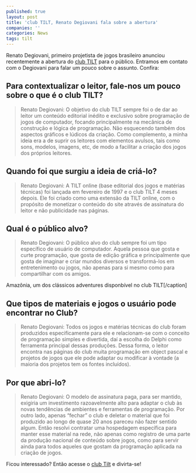 ```yaml
---
published: true
layout: post
title: 'club TILT, Renato Degiovani fala sobre a abertura'
companies: ''
categories: News
tags: tilt
---
```

Renato Degiovani, primeiro projetista de jogos brasileiro anunciou recentemente a abertura do <a href="http://www.clubtilt.net/" target="_blank">club TILT</a>
 para o público. Entramos em contato com o Degiovani para falar um pouco sobre o assunto. Confira:


## Para contextualizar o leitor, fale-nos um pouco sobre o que é o club TILT?
> Renato Degiovani: O objetivo do club TILT sempre foi o de dar ao leitor um conteúdo editorial inédito e exclusivo sobre programação de jogos de computador, focando principalmente na mecânica de construção e lógica de programação. Não esquecendo também dos aspectos gráficos e lúdicos da criação. Como complemento, a minha ideia era a de suprir os leitores com elementos avulsos, tais como sons, modelos, imagens, etc, de modo a facilitar a criação dos jogos dos próprios leitores.

## Quando foi que surgiu a ideia de criá-lo?
> Renato Degiovani: A TILT online (base editorial dos jogos e matérias técnicas) foi lançada em fevereiro de 1997 e o club TILT 4 meses depois. Ele foi criado como uma extensão da TILT online, com o propósito de monetizar o conteúdo do site através de assinatura do leitor e não publicidade nas páginas.

## Qual é o público alvo?
> Renato Degiovani: O público alvo do club sempre foi um tipo específico de usuário de computador. Aquela pessoa que gosta e curte programação, que gosta de edição gráfica e principalmente que gosta de imaginar e criar mundos diversos e transformá-los em entretenimento ou jogos, não apenas para si mesmo como para compartilhar com os amigos.


 Amazônia, um dos clássicos adventures disponbível no club TILT[/caption]

## Que tipos de materiais e jogos o usuário pode encontrar no Club?
> Renato Degiovani: Todos os jogos e matérias técnicas do club foram produzidos especificamente para ele e relacionam-se com o conceito de programação simples e divertida, daí a escolha do Delphi como ferramenta principal dessas produções. Dessa forma, o leitor encontra nas páginas do club muita programação em object pascal e projetos de jogos que ele pode adaptar ou modificar à vontade (a maioria dos projetos tem os fontes incluídos).

## Por que abri-lo?
> Renato Degiovani: O modelo de assinatura paga, para ser mantido, exigiria um investimento razoavelmente alto para adaptar o club às novas tendências de ambientes e ferramentas de programação. Por outro lado, apenas “fechar” o club e deletar o material que foi produzido ao longo de quase 20 anos pareceu não fazer sentido algum. Então resolvi contratar uma hospedagem específica para manter esse material na rede, não apenas como registro de uma parte da produção nacional de conteúdo sobre jogos, como para servir ainda para todos aqueles que gostam da programação aplicada na criação de jogos.

Ficou interessado? Então acesse o <a href="http://www.clubtilt.net/" target="_blank">club Tilt</a>
 e divirta-se!